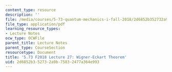 ```yaml
---
content_type: resource
description: ''
file: /media/courses/5-73-quantum-mechanics-i-fall-2018/2d6852b352732a9b75832477a364e993_MIT5_73F18_Lec27.pdf
file_type: application/pdf
learning_resource_types:
- Lecture Notes
ocw_type: OCWFile
parent_title: Lecture Notes
parent_type: CourseSection
resourcetype: Document
title: '5.73 F2018 Lecture 27: Wigner-Eckart Theorem'
uid: 2d6852b3-5273-2a9b-7583-2477a364e993
---
```

